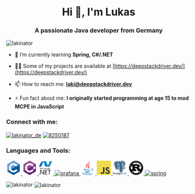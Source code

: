 <h1 align="center">Hi 👋, I'm Lukas</h1>
<h3 align="center">A passionate Java developer from Germany</h3>

<p align="left"> <img src="https://komarev.com/ghpvc/?username=lakinator&label=Profile%20views&color=ae00ff&style=flat" alt="lakinator" /> </p>

- 🌱 I’m currently learning **Spring, C#/.NET**

- 👨‍💻 Some of my projects are available at [https://deepstackdriver.dev/](https://deepstackdriver.dev/)

- 📫 How to reach me: **laki@deepstackdriver.dev**

- ⚡ Fun fact about me: **I originally started programming at age 15 to mod MCPE in JavaScript**

<h3 align="left">Connect with me:</h3>
<p align="left">
<a href="https://twitter.com/lakinator_de" target="blank"><img align="center" src="https://raw.githubusercontent.com/rahuldkjain/github-profile-readme-generator/master/src/images/icons/Social/twitter.svg" alt="lakinator_de" height="30" width="40" /></a>
<a href="https://stackoverflow.com/users/8250187" target="blank"><img align="center" src="https://raw.githubusercontent.com/rahuldkjain/github-profile-readme-generator/master/src/images/icons/Social/stack-overflow.svg" alt="8250187" height="30" width="40" /></a>
</p>

<h3 align="left">Languages and Tools:</h3>
<p align="left"> <a href="https://www.cprogramming.com/" target="_blank" rel="noreferrer"> <img src="https://raw.githubusercontent.com/devicons/devicon/master/icons/c/c-original.svg" alt="c" width="40" height="40"/> </a> <a href="https://www.w3schools.com/cs/" target="_blank" rel="noreferrer"> <img src="https://raw.githubusercontent.com/devicons/devicon/master/icons/csharp/csharp-original.svg" alt="csharp" width="40" height="40"/> </a> <a href="https://dotnet.microsoft.com/" target="_blank" rel="noreferrer"> <img src="https://raw.githubusercontent.com/devicons/devicon/master/icons/dot-net/dot-net-original-wordmark.svg" alt="dotnet" width="40" height="40"/> </a> <a href="https://grafana.com" target="_blank" rel="noreferrer"> <img src="https://www.vectorlogo.zone/logos/grafana/grafana-icon.svg" alt="grafana" width="40" height="40"/> </a> <a href="https://www.java.com" target="_blank" rel="noreferrer"> <img src="https://raw.githubusercontent.com/devicons/devicon/master/icons/java/java-original.svg" alt="java" width="40" height="40"/> </a> <a href="https://developer.mozilla.org/en-US/docs/Web/JavaScript" target="_blank" rel="noreferrer"> <img src="https://raw.githubusercontent.com/devicons/devicon/master/icons/javascript/javascript-original.svg" alt="javascript" width="40" height="40"/> </a> <a href="https://www.postgresql.org" target="_blank" rel="noreferrer"> <img src="https://raw.githubusercontent.com/devicons/devicon/master/icons/postgresql/postgresql-original-wordmark.svg" alt="postgresql" width="40" height="40"/> </a> <a href="https://www.rust-lang.org" target="_blank" rel="noreferrer"> <img src="https://raw.githubusercontent.com/devicons/devicon/master/icons/rust/rust-plain.svg" alt="rust" width="40" height="40"/> </a> <a href="https://spring.io/" target="_blank" rel="noreferrer"> <img src="https://www.vectorlogo.zone/logos/springio/springio-icon.svg" alt="spring" width="40" height="40"/> </a> </p>

<p><img align="left" src="https://github-readme-stats.vercel.app/api/top-langs?username=lakinator&show_icons=true&theme=dark&locale=en&layout=compact" alt="lakinator" /></p>

<p>&nbsp;<img align="center" src="https://github-readme-stats.vercel.app/api?username=lakinator&show_icons=true&theme=dark&locale=en" alt="lakinator" /></p>
